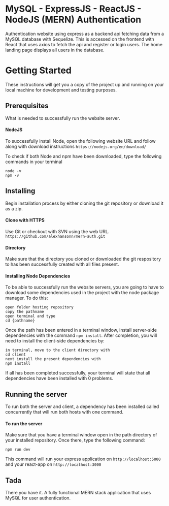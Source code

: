 # MySQL - ExpressJS - ReactJS - NodeJS (MERN) Authentication
Authentication website using express as a backend api fetching data from a MySQL database with Sequelize. This is accessed on the frontend with React that uses axios to fetch the api and register or login users. The home landing page displays all users in the database.

# Getting Started
These instructions will get you a copy of the project up and running on your local machine for development and testing purposes.

## Prerequisites
What is needed to successfully run the website server.

#### NodeJS
To successfully install Node, open the following website URL and follow along with download instructions
`https://nodejs.org/en/download/`

To check if both Node and npm have been downloaded, type the following commands in your terminal
```
node -v
npm -v
```

## Installing
Begin installation process by either cloning the git repository or download it as a zip.

#### Clone with HTTPS
Use Git or checkout with SVN using the web URL.
`https://github.com/alexhansonn/mern-auth.git`

#### Directory
Make sure that the directory you cloned or downloaded the git respository to has been successfully created with all files present.

#### Installing Node Dependencies
To be able to successfully run the website servers, you are going to have to download some dependencies used in the project with the node package manager. To do this:

```
open folder hosting repository
copy the pathname
open terminal and type
cd {pathname}
```

Once the path has been entered in a terminal window, install server-side dependencies with the command `npm install`.
After completion, you will need to install the client-side dependencies by:

```
in terminal, move to the client directory with
cd client
next install the present dependencies with
npm install
```

If all has been completed successfully, your terminal will state that all dependencies have been installed with 0 problems.

## Running the server
To run both the server and client, a dependency has been installed called concurrently that will run both hosts with one command.

#### To run the server
Make sure that you have a terminal window open in the path directory of your installed repository.
Once there, type the following command:

`npm run dev`

This command will run your express application on `http://localhost:5000` and your react-app on `http://localhost:3000`

## Tada
There you have it. A fully functional MERN stack application that uses MySQL for user authentication.
